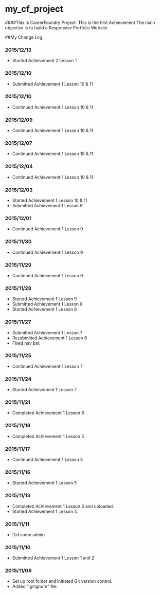 # my_cf_project
####This is CareerFoundry Project.
This is the first Achievement
The main objective is to build a Responsive Portfolio Website

##My Change Log

### 2015/12/13
- Started Achievement 2 Lesson 1

### 2015/12/10
- Submitted Achievement 1 Lesson 10 & 11

### 2015/12/10
- Continued Achievement 1 Lesson 10 & 11

### 2015/12/09
- Continued Achievement 1 Lesson 10 & 11

### 2015/12/07
- Continued Achievement 1 Lesson 10 & 11

### 2015/12/04
- Continued Achievement 1 Lesson 10 & 11

### 2015/12/03
- Started Achievement 1 Lesson 10 & 11
- Submitted Achievement 1 Lesson 9

### 2015/12/01
- Continued Achievement 1 Lesson 9

### 2015/11/30
- Continued Achievement 1 Lesson 9

### 2015/11/29
- Continued Achievement 1 Lesson 9

### 2015/11/28
- Started Achievement 1 Lesson 9
- Submitted Achievement 1 Lesson 8
- Started Achievement 1 Lesson 8

### 2015/11/27
- Submitted Achievement 1 Lesson 7
- Resubmiited Achievement 1 Lesson 6
- Fixed nav bar.

### 2015/11/25
- Continued Achievement 1 Lesson 7

### 2015/11/24
- Started Achievement 1 Lesson 7

### 2015/11/21
- Completed Achievement 1 Lesson 6

### 2015/11/18
- Completed Achievement 1 Lesson 5

### 2015/11/17
- Continued Achievement 1 Lesson 5

### 2015/11/16
- Started Achievement 1 Lesson 5

### 2015/11/13
- Completed Achievement 1 Lesson 3 and uploaded.
- Started Achievement 1 Lesson 4.

### 2015/11/11
- Did some admin

### 2015/11/10
- Submitted Achievement 1 Lesson 1 and 2

### 2015/11/09
- Set up root folder and initiated Git version control.
- Added ".gitignore" file




